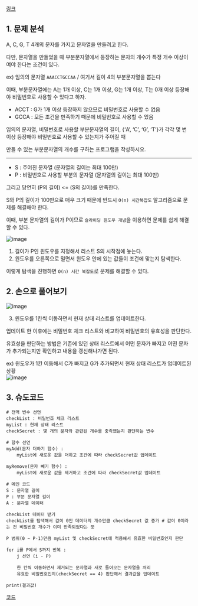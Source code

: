 [링크](https://www.acmicpc.net/problem/12891)

## 1. 문제 분석

A, C, G, T 4개의 문자를 가지고 문자열을 만들려고 한다. 

다만, 문자열을 만들었을 때 부분문자열에서 등장하는 문자의 개수가 특정 개수 이상이여야 한다는 조건이 있다. 

ex) 임의의 문자열 `AAACCTGCCAA` / 여기서 길이 4의 부분문자열을 뽑는다

이때, 부분문자열에는 A는 1개 이상, C는 1개 이상, G는 1개 이상, T는 0개 이상 등장해야 비밀번호로 사용할 수 있다고 하자.

- ACCT : G가 1개 이상 등장하지 않으므로 비밀번호로 사용할 수 없음
- GCCA : 모든 조건을 만족하기 때문에 비밀번호로 사용할 수 있음

임의의 문자열, 비밀번호로 사용할 부분문자열의 길이, {‘A’, ‘C’, ‘G’, ‘T’}가 각각 몇 번 이상 등장해야 비밀번호로 사용할 수 있는지가 주어질 때 

만들 수 있는 부분문자열의 개수를 구하는 프로그램을 작성하시오. 

---

- S : 주어진 문자열 (문자열의 길이는 최대 100만)
- P : 비밀번호로 사용할 부분의 문자열 (문자열의 길이는 최대 100만) 

그리고 당연히 (P의 길이) <= (S의 길이)를 만족한다. 

S와 P의 길이가 100만으로 매우 크기 때문에 반드시 `O(n) 시간복잡도` 알고리즘으로 문제를 해결해야 한다. 

이때, 부분 문자열의 길이가 P이므로 `슬라이딩 윈도우 개념`을 이용하면 문제를 쉽게 해결할 수 있다. 

![image](../../image/day3/9번_001.png)

1) 길이가 P인 윈도우를 지정해서 리스트 S의 시작점에 놓는다.  
2) 윈도우를 오른쪽으로 밀면서 윈도우 안에 있는 값들이 조건에 맞는지 탐색한다. 

이렇게 탐색을 진행하면 `O(n) 시간 복잡도`로 문제를 해결할 수 있다. 

## 2. 손으로 풀어보기 

![image](../../image/day3/9번_002.png)

3. 윈도우를 1칸씩 이동하면서 현재 상태 리스트를 업데이트한다.  

업데이트 한 이후에는 비밀번호 체크 리스트와 비교하여 비밀번호의 유효성을 판단한다. 

유효성을 판단하는 방법은 기존에 있던 상태 리스트에서 어떤 문자가 빠지고 어떤 문자가 추가되는지만 확인하고 내용을 갱신해나가면 된다. 


ex) 윈도우가 1칸 이동해서 C가 빠지고 G가 추가되면서 현재 상태 리스트가 업데이트된 상황  
![image](../../image/day3/9번_003.png)

## 3. 슈도코드 

``` 
# 전역 변수 선언
checkList : 비밀번호 체크 리스트 
myList : 현재 상태 리스트 
checkSecret : 몇 개의 문자와 관련된 개수를 충족했는지 판단하는 변수 

# 함수 선언 
myAdd(문자 더하기 함수) : 
    myList에 새로운 값을 더하고 조건에 따라 checkSecret값 업데이트 

myRemove(문자 빼기 함수) : 
    myList에 새로운 값을 제거하고 조건에 따라 checkSecret값 업데이트 

# 메인 코드 
S : 문자열 길이
P : 부분 문자열 길이
A : 문자열 데이터 

checkList 데이터 받기 
checkList를 탐색해서 값이 0인 데이터의 개수만큼 checkSecret 값 증가 # 값이 0이라는 건 비밀번호 개수가 이미 만족되었다는 뜻 

P 범위(0 ~ P-1)만큼 myList 및 checkSecret에 적용해서 유효한 비밀번호인지 판단 

for i를 P에서 S까지 반복 : 
    j 선언 (i - P)

    한 칸씩 이동하면서 제거되는 문자열과 새로 들어오는 문자열을 처리 
    유효한 비밀번호인지(checkSecret == 4) 판단해서 결과값을 업데이트 

print(결과값)

```

[코드](../../code/day3/9_DNA비밀번호.py)
